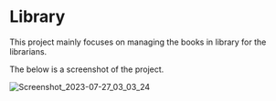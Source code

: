# Library

This project mainly focuses on managing the books in library for the librarians.

The below is a screenshot of the project.

![Screenshot_2023-07-27_03_03_24](https://github.com/Jans4game/Library/assets/92008844/47c1beb7-56e5-40f9-b1ba-c59a5923f207)
